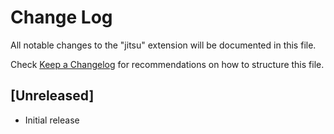 # Change Log

All notable changes to the "jitsu" extension will be documented in this file.

Check [Keep a Changelog](http://keepachangelog.com/) for recommendations on how to structure this file.

## [Unreleased]

- Initial release
